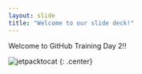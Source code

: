 ```yaml
---
layout: slide
title: "Welcome to our slide deck!"
---
```


Welcome to GitHub Training Day 2!!

![jetpacktocat](https://octodex.github.com/images/jetpacktocat.png)
{: .center}
